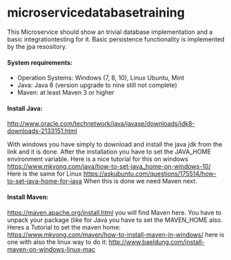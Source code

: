 # microservicedatabasetraining

This Microservice should show an trivial database implementation and a basic integrationtesting for it.
Basic persistence functionality is implemented by the jpa resository.

#### System requirements:


* Operation Systems: 		Windows (7, 8, 10), Linux Ubuntu, Mint
* Java:					Java 8 (version upgrade to nine still not complete)
* Maven: 					at least Maven 3 or higher

#### Install Java:

http://www.oracle.com/technetwork/java/javase/downloads/jdk8-downloads-2133151.html

With windows you have simply to download and install the java jdk from the link and it is done.
After the installation you have to set the JAVA_HOME environment variable.
Here is a nice tutorial for this on windows
https://www.mkyong.com/java/how-to-set-java_home-on-windows-10/
Here is the same for Linux
https://askubuntu.com/questions/175514/how-to-set-java-home-for-java
When this is done we need Maven next.

#### Install Maven:

https://maven.apache.org/install.html you will find Maven here.
You have to unpack your package (like for Java you have to set the MAVEN_HOME also.
Heres a Tutorial to set the maven home: https://www.mkyong.com/maven/how-to-install-maven-in-windows/
here is one with also the linux way to do it: http://www.baeldung.com/install-maven-on-windows-linux-mac

